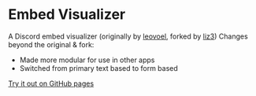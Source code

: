 # Embed Visualizer

A Discord embed visualizer (originally by [leovoel](https://github.com/leovoel/embed-visualizer), forked by [liz3](https://github.com/liz3/embed-visualizer))
Changes beyond the original & fork:

- Made more modular for use in other apps
- Switched from primary text based to form based

[Try it out on GitHub pages](https://vankka.github.io/embed-visualizer)
